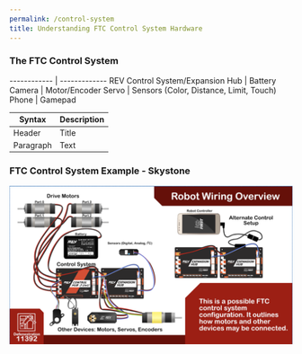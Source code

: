 ```yaml
---
permalink: /control-system
title: Understanding FTC Control System Hardware
---
```


### The FTC Control System
------------ | -------------
REV Control System/Expansion Hub | Battery
Camera | Motor/Encoder
Servo | Sensors (Color, Distance, Limit, Touch)
Phone | Gamepad

| Syntax      | Description |
| ----------- | ----------- |
| Header      | Title       |
| Paragraph   | Text        |

### FTC Control System Example - Skystone
![FTC Skystone Control System Setup](skystone_system.png)
